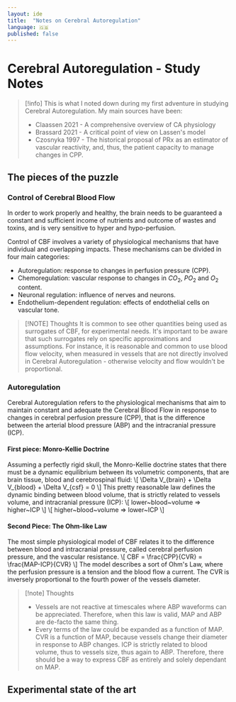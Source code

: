 ```yaml
---
layout: ide
title:  "Notes on Cerebral Autoregulation"
language: 🇬🇧
published: false
---
```


# Cerebral Autoregulation - Study Notes

> [!info]
> This is what I noted down during my first adventure in studying Cerebral Autoregulation.
> My main sources have been:
> - Claassen 2021 - A comprehensive overview of CA physiology
> - Brassard 2021 - A critical point of view on Lassen's model
> - Czosnyka 1997 - The historical proposal of PRx as an estimator of vascular reactivity, and, thus, the patient capacity to manage changes in CPP.

## The pieces of the puzzle

### Control of Cerebral Blood Flow

In order to work properly and healthy, the brain needs to be guaranteed a constant and sufficient income of nutrients and outcome of wastes and toxins, and is very sensitive to hyper and hypo-perfusion. 

Control of CBF involves a variety of physiological mechanisms that have individual and overlapping impacts. These mechanisms can be divided in four main categories:
- Autoregulation: response to changes in perfusion pressure (CPP).
- Chemoregulation: vascular response to changes in $CO_2$, $PO_2$ and $O_2$ content.
- Neuronal regulation: influence of nerves and neurons.
- Endothelium-dependent regulation: effects of endothelial cells on vascular tone.

> [!NOTE] Thoughts
> It is common to see other quantities being used as surrogates of CBF, for experimental needs. It's important to be aware that such surrogates rely on specific approximations and assumptions. For instance, it is reasonable and common to use blood flow velocity, when measured in vessels that are not directly involved in Cerebral Autoregulation - otherwise velocity and flow wouldn't be proportional.
### Autoregulation

Cerebral Autoregulation refers to the physiological mechanisms that aim to maintain constant and adequate the Cerebral Blood Flow in response to changes in cerebral perfusion pressure (CPP), that is the difference between the arterial blood pressure (ABP) and the intracranial pressure (ICP). 
#### First piece: Monro-Kellie Doctrine

Assuming a perfectly rigid skull, the Monro-Kellie doctrine states that there must be a dynamic equilibrium between its volumetric components, that are brain tissue, blood and cerebrospinal fluid:
\\[ \Delta V_{brain} + \Delta V_{blood} + \Delta V_{csf} = 0 \\]
This pretty reasonable law defines the dynamic binding between blood volume, that is strictly related to vessels volume, and intracranial pressure (ICP):
\\[
lower~blood~volume => higher~ICP
\\]
\\[
higher~blood~volume => lower~ICP
\\]
#### Second Piece: The Ohm-like Law

The most simple physiological model of CBF relates it to the difference between blood and intracranial pressure, called cerebral perfusion pressure, and the vascular resistance.
\\[
CBF = \frac{CPP}{CVR} = \frac{MAP-ICP}{CVR}
\\]
The model describes a sort of Ohm's Law, where the perfusion pressure is a tension and the blood flow a current. The CVR is inversely proportional to the fourth power of the vessels diameter. 

> [!note] Thoughts
> - Vessels are not reactive at timescales where ABP waveforms can be appreciated. Therefore, when this law is valid, MAP and ABP are de-facto the same thing.
> - Every terms of the law could be expanded as a function of MAP. CVR is a function of MAP, because vessels change their diameter in response to ABP changes. ICP is strictly related to blood volume, thus to vessels size, thus again to ABP. Therefore, there should be a way to express CBF as entirely and solely dependant on MAP.

## Experimental state of the art




